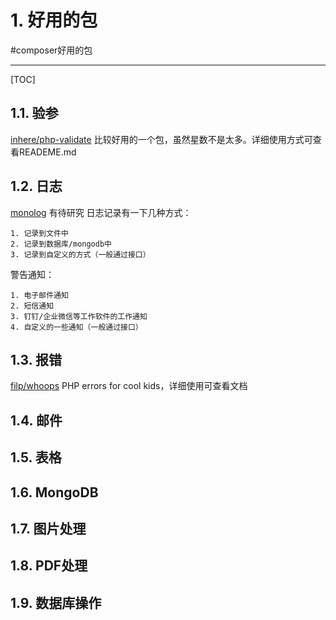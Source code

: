 # 1. 好用的包
#composer好用的包

-----
[TOC]

## 1.1. 验参
[inhere/php-validate](https://github.com/inhere/php-validate)
比较好用的一个包，虽然星数不是太多。详细使用方式可查看READEME.md

## 1.2. 日志
[monolog](https://packagist.org/packages/monolog/monolog)
有待研究
日志记录有一下几种方式：
```vim
1. 记录到文件中
2. 记录到数据库/mongodb中
3. 记录到自定义的方式（一般通过接口）
```
警告通知：
```vim
1. 电子邮件通知
2. 短信通知
3. 钉钉/企业微信等工作软件的工作通知
4. 自定义的一些通知（一般通过接口）
```

## 1.3. 报错
[filp/whoops](https://packagist.org/packages/filp/whoops)
PHP errors for cool kids，详细使用可查看文档

## 1.4. 邮件
## 1.5. 表格
## 1.6. MongoDB
## 1.7. 图片处理
## 1.8. PDF处理
## 1.9. 数据库操作